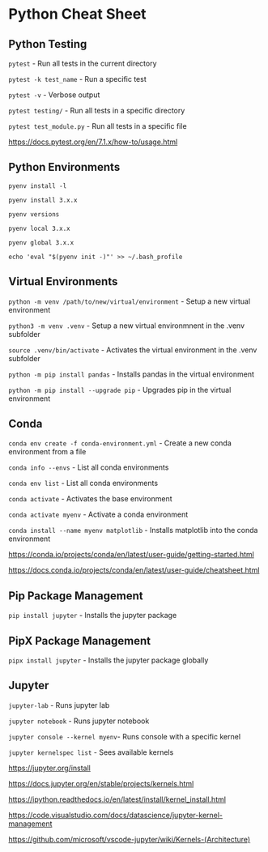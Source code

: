 # Python Cheat Sheet

## Python Testing

`pytest` - Run all tests in the current directory

`pytest -k test_name` - Run a specific test

`pytest -v` - Verbose output

`pytest testing/` - Run all tests in a specific directory

`pytest test_module.py` - Run all tests in a specific file

https://docs.pytest.org/en/7.1.x/how-to/usage.html

## Python Environments

`pyenv install -l`

`pyenv install 3.x.x`

`pyenv versions`

`pyenv local 3.x.x`

`pyenv global 3.x.x`

`echo 'eval "$(pyenv init -)"' >> ~/.bash_profile`

## Virtual Environments

`python -m venv /path/to/new/virtual/environment` - Setup a new virtual environment

`python3 -m venv .venv` - Setup a new virtual environmnent in the .venv subfolder

`source .venv/bin/activate` - Activates the virtual environment in the .venv subfolder

`python -m pip install pandas` - Installs pandas in the virtual environment

`python -m pip install --upgrade pip` - Upgrades pip in the virtual environment

## Conda

`conda env create -f conda-environment.yml` - Create a new conda environment from a file

`conda info --envs` - List all conda environments

`conda env list` - List all conda environments

`conda activate` - Activates the base environment

`conda activate myenv` - Activate a conda environment

`conda install --name myenv matplotlib` - Installs matplotlib into the conda environment

https://conda.io/projects/conda/en/latest/user-guide/getting-started.html

https://docs.conda.io/projects/conda/en/latest/user-guide/cheatsheet.html

## Pip Package Management

`pip install jupyter` - Installs the jupyter package 

## PipX Package Management

`pipx install jupyter` - Installs the jupyter package globally

## Jupyter

`jupyter-lab` - Runs jupyter lab

`jupyter notebook` - Runs jupyter notebook

`jupyter console --kernel myenv`- Runs console with a specific kernel

`jupyter kernelspec list` - Sees available kernels

https://jupyter.org/install

https://docs.jupyter.org/en/stable/projects/kernels.html

https://ipython.readthedocs.io/en/latest/install/kernel_install.html

https://code.visualstudio.com/docs/datascience/jupyter-kernel-management

https://github.com/microsoft/vscode-jupyter/wiki/Kernels-(Architecture)
